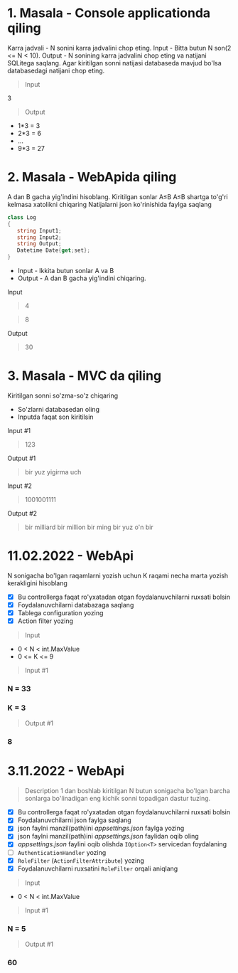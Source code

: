 # 1. Masala - Console applicationda qiling

Karra jadvali - N sonini karra jadvalini chop eting.
Input - Bitta butun N son(2 <= N < 10).
Output - N sonining karra jadvalini chop eting va natijani SQLitega saqlang. 
Agar kiritilgan sonni natijasi databaseda mavjud bo'lsa databasedagi natijani chop eting. 
>Input

3

>Output

- 1*3 = 3
- 2*3 = 6
- ...
- 9*3 = 27

# 2. Masala - WebApida qiling

A dan B gacha yig'indini hisoblang.
Kiritilgan sonlar A≤B A≤B shartga to'g'ri kelmasa xatolikni chiqaring
Natijalarni json ko'rinishida faylga saqlang
```C#
class Log
{
   string Input1;
   string Input2;
   string Output;
   Datetime Date{get;set};
}
```

- Input - Ikkita butun sonlar A va B
- Output - A dan B gacha yig'indini chiqaring.

Input
>4

>8

Output
>30

# 3. Masala - MVC da qiling
Kiritilgan sonni so'zma-so'z chiqaring
 - So'zlarni databasedan oling
 - Inputda faqat son kiritilsin

Input #1
> 123

Output #1 
>bir yuz yigirma uch

Input #2 
>1001001111 

Output #2 
>bir milliard bir million bir ming bir yuz o'n bir

# 11.02.2022 - WebApi

N sonigacha bo'lgan raqamlarni yozish uchun K raqami necha marta yozish kerakligini hisoblang

- [x] Bu controllerga faqat ro'yxatadan otgan foydalanuvchilarni ruxsati bolsin
- [x] Foydalanuvchilarni databazaga saqlang
- [x] Tablega configuration yozing
- [x] Action filter yozing

>Input

- 0 < N < int.MaxValue
- 0 <= K <= 9



>Input #1

### N = 33
### K = 3

>Output #1

### 8

# 3.11.2022 - WebApi

> Description
1 dan boshlab kiritilgan N butun sonigacha bo'lgan barcha sonlarga bo'linadigan eng kichik sonni topadigan dastur tuzing.

- [x] Bu controllerga faqat ro'yxatadan otgan foydalanuvchilarni ruxsati bolsin
- [x] Foydalanuvchilarni json faylga saqlang
- [x] json faylni manzil(path)ini *appsettings.json* faylga yozing
- [x] json faylni manzil(path)ini *appsettings.json* faylidan oqib oling
- [x] *appsettings.json* faylini oqib olishda `IOption<T>` servicedan foydalaning
- [ ] `AuthenticationHandler` yozing
- [x] `RoleFilter` (`ActionFilterAttribute`) yozing
- [x] Foydalanuvchilarni ruxsatini `RoleFilter` orqali aniqlang

>Input
- 0 < N < int.MaxValue

>Input #1

### N = 5

>Output #1

### 60
